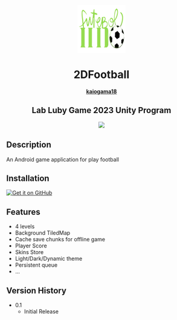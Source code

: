 <div align="center">
    <img src="/Assets/04.Resources/Icons/Logo.png" width="128" height="128" style="display: block; margin: 0 auto"/>
    <h1>2DFootball</h1>
    <p align="center">
    <a href="https://github.com/kaiogama18"><strong>kaiogama18</strong></a>
  </p>
  <h2 align="center">Lab Luby Game 2023 Unity Program</h2>
  <div align="center">
    <img src="DragGAN.gif", width="600">
  </div>
</div>




## Description

An Android game application for  play football

## Installation

[<img src="https://github.com/machiav3lli/oandbackupx/blob/034b226cea5c1b30eb4f6a6f313e4dadcbb0ece4/badge_github.png"
    alt="Get it on GitHub"
    height="80">](https://github.com/The-Lubers-Group/2DFootball/releases/latest)
## Features
- 4 levels 
- Background TiledMap
- Cache save chunks for offline game
- Player Score 
- Skins Store
- Light/Dark/Dynamic theme
- Persistent queue
- ...

## Version History

* 0.1
    * Initial Release


